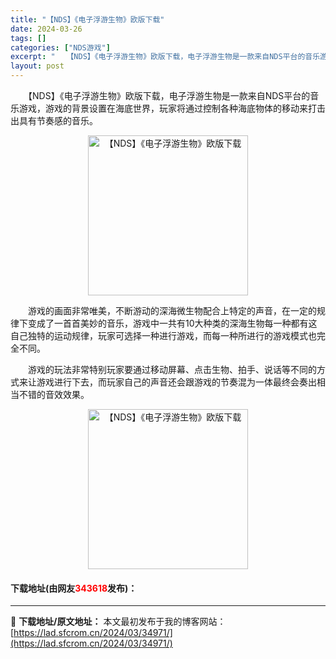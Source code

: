```yaml
---
title: "【NDS】《电子浮游生物》欧版下载"
date: 2024-03-26
tags: []
categories: ["NDS游戏"]
excerpt: "　　【NDS】《电子浮游生物》欧版下载，电子浮游生物是一款来自NDS平台的音乐游戏，游戏的背景设置在海底世界，玩家将通过控制各种海底物体的移动来打击出具有节奏感的音乐。 　　游戏的画面非常唯美，不断游动的深海微生物配合上特定的声音，在一定的规律下变成了一首首美妙的音乐，游戏中一共有10大种类的深海生&hellip;"
layout: post
---
```


 <p>　　【NDS】《电子浮游生物》欧版下载，电子浮游生物是一款来自NDS平台的音乐游戏，游戏的背景设置在海底世界，玩家将通过控制各种海底物体的移动来打击出具有节奏感的音乐。</p> <p align="center"><img align="" border="0" src="https://lad.sfcrom.cn/wp-content/uploads/2024/03/20240326_66022a4a4701c.jpg" width="256" alt="【NDS】《电子浮游生物》欧版下载" /></p> <p>　　游戏的画面非常唯美，不断游动的深海微生物配合上特定的声音，在一定的规律下变成了一首首美妙的音乐，游戏中一共有10大种类的深海生物每一种都有这自己独特的运动规律，玩家可选择一种进行游戏，而每一种所进行的游戏模式也完全不同。</p> <p>　　游戏的玩法非常特别玩家要通过移动屏幕、点击生物、拍手、说话等不同的方式来让游戏进行下去，而玩家自己的声音还会跟游戏的节奏混为一体最终会奏出相当不错的音效效果。</p> <p align="center"><img align="" border="0" src="https://lad.sfcrom.cn/wp-content/uploads/2024/03/20240326_66022a4aa21ba.jpg" width="256" alt="【NDS】《电子浮游生物》欧版下载" /></p> <p><h4>下载地址(由网友<font color="red">343618</font>发布)：</h4></p> 

---
📖 **下载地址/原文地址：** 本文最初发布于我的博客网站：[https://lad.sfcrom.cn/2024/03/34971/](https://lad.sfcrom.cn/2024/03/34971/)
